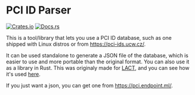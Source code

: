# PCI ID Parser

[![Crates.io](https://img.shields.io/crates/v/pciid-parser)](https://crates.io/crates/pciid-parser)
[![Docs.rs](https://docs.rs/pciid-parser/badge.svg)](https://docs.rs/pciid-parser/)

This is a tool/library that lets you use a PCI ID database, such as one shipped with Linux distros or from https://pci-ids.ucw.cz/.

It can be used standalone to generate a JSON file of the database, which is easier to use and more portable than the original format.
You can also use it as a library in Rust. This was originaly made for [LACT](https://github.com/ilyazzz/LACT/), and you can see how it's used [here](https://github.com/ilyazzz/LACT/blob/master/daemon/src/gpu_controller.rs).

If you just want a json, you can get one from https://pci.endpoint.ml/.
